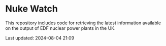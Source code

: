 # Nuke Watch

This repository includes code for retrieving the latest information available on the output of EDF nuclear power plants in the UK.

Last updated: 2024-08-04 21:09